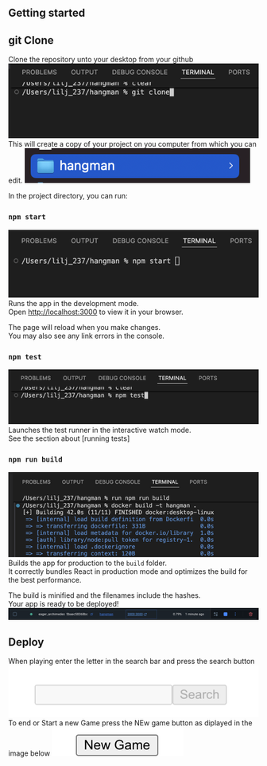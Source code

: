 ## Getting started 
## git Clone
Clone the repository unto your desktop from your github
![Alt text](image/Clone.png)
This will create a copy of your project on you computer from which you can edit.
![Alt text](image/Directory.png)

In the project directory, you can run:

### `npm start`
![Alt text](image/terminal.png) 
Runs the app in the development mode.\
Open [http://localhost:3000](http://localhost:3000) to view it in your browser.

The page will reload when you make changes.\
You may also see any link errors in the console.

### `npm test`
![Alt text](image/test.png)
Launches the test runner in the interactive watch mode.\
See the section about [running tests]

### `npm run build`
![Alt text](image/Build.png)
Builds the app for production to the `build` folder.\
It correctly bundles React in production mode and optimizes the build for the best performance.

The build is minified and the filenames include the hashes.\
Your app is ready to be deployed!
![Alt text](image/container.png)

## Deploy
When playing enter the letter in the search bar and press the search button
![Alt text](image/Search.png)
To end or Start a new Game press the NEw game button as diplayed in the image below
![Alt text](image/newG.png)
